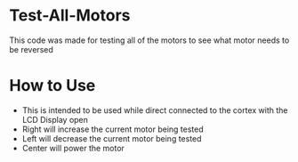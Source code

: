 # Test-All-Motors

This code was made for testing all of the motors to see what motor needs to be reversed

# How to Use
- This is intended to be used while direct connected to the cortex with the LCD Display open
- Right will increase the current motor being tested
- Left will decrease the current motor being tested
- Center will power the motor

